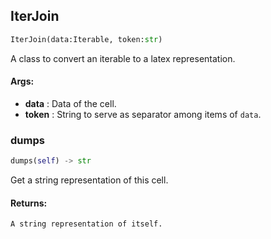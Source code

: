 ## IterJoin
```python
IterJoin(data:Iterable, token:str)
```
A class to convert an iterable to a latex representation.


#### Args:

* **data** :  Data of the cell.
* **token** :  String to serve as separator among items of `data`.

### dumps
```python
dumps(self) -> str
```
Get a string representation of this cell.


#### Returns:
    A string representation of itself.